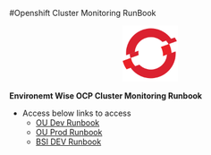 #Openshift Cluster Monitoring RunBook
<p align="center">
  <img 
    width="100"
    height="100"
    src="images/ocp-logo.png"
  >
</p>

**Environemt Wise OCP Cluster Monitoring Runbook**
- Access below links to access
     - [OU Dev Runbook](OU-DEV/README.md)
     - [OU Prod Runbook](OU-PROD/README.md)
     - [BSI DEV Runbook](BSI-DEV/README.md)
